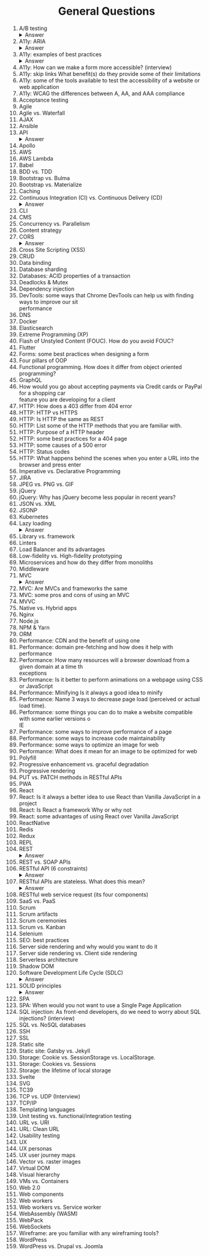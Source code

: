 <div align="center">
<h1>General Questions</h1>
</div>
<ol>
<li>A/B testing</li>

<details><summary>Answer</summary><p>

A/B testing (also known as split testing) is a process of showing two variants of the same web page to different segments of website visitors at the same time and comparing which variant drives more conversions.

</p></details>

<li>A11y: ARIA</li>

<details><summary>Answer</summary><p>

Accessible Rich Internet Applications (ARIA) is a set of attributes that define ways to make web content and web applications more accessible to people with disabilities.

The following gives no indication to assistive technologies that it is a custom checkbox:

```html
<li tabindex="0" class="checkbox" checked>
  Receive promotional offers
</li>
```

We can improve it by using the `role` and `aria-checked` attributes:

```html
<li tabindex="0" class="checkbox" role="checkbox" checked aria-checked="true">
  Receive promotional offers
</li>
```

</p></details>

<li>A11y: examples of best practices</li>

<details><summary>Answer</summary><p>

- Providing alternative text for images and icon fonts
- Making all functionality of the site available using a keyboard
- Avoiding blinking or flashing elements
- Ensuring all ARIA roles and properties are valid
- Ensuring sufficient contrast between elements
- Avoiding the use of color as the sole means of communication information
- Avoiding the use of CSS pseudo-elements for non-decorative content

</p></details>

<li>A11y: How can we make a form more accessible? (interview)</li>
<li>A11y: skip links What benefit(s) do they provide some of their limitations</li>
<li>A11y: some of the tools available to test the accessibility of a website or web application</li>
<li>A11y: WCAG the differences between A, AA, and AAA compliance</li>
<li>Acceptance testing</li>
<li>Agile</li>
<li>Agile vs. Waterfall</li>
<li>AJAX</li>
<li>Ansible</li>
<li>API</li>

<details><summary>Answer</summary>
<p>

An application programming interface (API) is a set of clearly defined methods of communication among various components.

An API simplifies programming by abstracting the underlying implementation and only exposing objects or actions the developer needs.

![API visual](../../blob/master/images/api.png)  
Image credit: [https://learn.g2.com/api](https://learn.g2.com/api)

</p></details>

<li>Apollo</li>
<li>AWS</li>
<li>AWS Lambda</li>
<li>Babel</li>
<li>BDD vs. TDD</li>
<li>Bootstrap vs. Bulma</li>
<li>Bootstrap vs. Materialize</li>
<li>Caching</li>
<li>Continuous Integration (CI) vs. Continuous Delivery (CD)</li>

<details><summary>Answer</summary><p>

**Continuous Integration** is merging all code from all developers to one central branch of the repo many times a day trying to avoid conflicts in the code in the future.

**Continuous Deployment** ensures that every change that is made is ready to be deployed to production.

CI helps development teams avoid "integration hell" where the software works on individual developers' machines, but it fails when all developers combine (or "integrate") their code. Continuous Delivery goes one step further to automate a software release, which typically involves packaging the software for deployment in a production-like environment. The goal of Continuous Delivery is to make sure the software is always ready to go to production, even if the team decides not to do it for business reasons.

</p></details>

<li>CLI</li>
<li>CMS</li>
<li>Concurrency vs. Parallelism</li>
<li>Content strategy</li>
<li>CORS</li>

<details><summary>Answer</summary><p>

CORS (Cross-Origin Resource Sharing) is a security mechanism that prevents a malicious site from reading or modifying another site's data.

A request for a resource (like an image or a font) outside of the origin is known as a cross-origin request. CORS manages cross-origin requests. With CORS, a server can specify who can access its assets and which HTTP request methods are allowed from external resources.

</p></details>

<li>Cross Site Scripting (XSS)</li>
<li>CRUD</li>
<li>Data binding</li>
<li>Database sharding</li>
<li>Databases: ACID properties of a transaction</li>
<li>Deadlocks & Mutex</li>
<li>Dependency injection</li>
<li>DevTools: some ways that Chrome DevTools can help us with finding ways to improve our sit</li>performance  
<li>DNS</li>
<li>Docker</li>
<li>Elasticsearch</li>
<li>Extreme Programming (XP)</li>
<li>Flash of Unstyled Content (FOUC). How do you avoid FOUC?</li>
<li>Flutter</li>
<li>Forms: some best practices when designing a form</li>
<li>Four pillars of OOP</li>
<li>Functional programming. How does it differ from object oriented programming?</li>
<li>GraphQL</li>
<li>How would you go about accepting payments via Credit cards or PayPal for a shopping car</li>feature you are developing for a client  
<li>HTTP: How does a 403 differ from 404 error</li>
<li>HTTP: HTTP vs HTTPS</li>
<li>HTTP: Is HTTP the same as REST</li>
<li>HTTP: List some of the HTTP methods that you are familiar with.</li>
<li>HTTP: Purpose of a HTTP header</li>
<li>HTTP: some best practices for a 404 page</li>
<li>HTTP: some causes of a 500 error</li>
<li>HTTP: Status codes</li>
<li>HTTP: What happens behind the scenes when you enter a URL into the browser and press enter</li>
<li>Imperative vs. Declarative Programming</li>
<li>JIRA</li>
<li>JPEG vs. PNG vs. GIF</li>
<li>jQuery</li>
<li>jQuery: Why has jQuery become less popular in recent years?</li>
<li>JSON vs. XML</li>
<li>JSONP</li>
<li>Kubernetes</li>
<li>Lazy loading</li>

<details><summary>Answer</summary><p>

Lazy loading is an optimization technique used in web applications. Its goal is to improve the time it takes for a web page or application to load by loading only the required sections and delaying the remaining non-blocking resources (such as images the user has not scrolled to yet) until they are needed by the user.

</p></details>

<li>Library vs. framework</li>
<li>Linters</li>
<li>Load Balancer and its advantages</li>
<li>Low-fidelity vs. High-fidelity prototyping</li>
<li>Microservices and how do they differ from monoliths</li>
<li>Middleware</li>
<li>MVC</li>

<details><summary>Answer</summary><p>

Model-View-Controller or MVC is a design pattern used to separate user-interface (view), data (model), and application logic (controller). Controller acts as a liaison between the Model and the View, receiving user input and deciding what to do with it.

![MVC](../../blob/master/images/mvc.png)

</p></details>

<li>MVC: Are MVCs and frameworks the same</li>
<li>MVC: some pros and cons of using an MVC</li>
<li>MVVC</li>
<li>Native vs. Hybrid apps</li>
<li>Nginx</li>
<li>Node.js</li>
<li>NPM & Yarn</li>
<li>ORM</li>
<li>Performance: CDN and the benefit of using one</li>
<li>Performance: domain pre-fetching and how does it help with performance</li>
<li>Performance: How many resources will a browser download from a given domain at a time th</li>exceptions  
<li>Performance: Is it better to perform animations on a webpage using CSS or JavaScript</li>
<li>Performance: Minifying Is it always a good idea to minify</li>
<li>Performance: Name 3 ways to decrease page load (perceived or actual load time).</li>
<li>Performance: some things you can do to make a website compatible with some earlier versions o</li>IE  
<li>Performance: some ways to improve performance of a page</li>
<li>Performance: some ways to increase code maintainability</li>
<li>Performance: some ways to optimize an image for web</li>
<li>Performance: What does it mean for an image to be optimized for web</li>
<li>Polyfill</li>
<li>Progressive enhancement vs. graceful degradation</li>
<li>Progressive rendering</li>
<li>PUT vs. PATCH methods in RESTful APIs</li>
<li>PWA</li>
<li>React</li>
<li>React: Is it always a better idea to use React than Vanilla JavaScript in a project</li>
<li>React: Is React a framework Why or why not</li>
<li>React: some advantages of using React over Vanilla JavaScript</li>
<li>ReactNative</li>
<li>Redis</li>
<li>Redux</li>
<li>REPL</li>
<li>REST</li>

<details><summary>Answer</summary><p>

REST is acronym for REpresentational State Transfer. It is an architectural style that developers follow when they create their RESTful APIs.

</p></details>

<li>REST vs. SOAP APIs</li>
<li>RESTful API (6 constraints)</li>

<details><summary>Answer</summary>
<p>

In order to be a true RESTful API, a web service must adhere to the following six REST architectural constraints:

1. **Client-Server based**:  
The client and the server should be separate from each other and allowed to evolve individually and independently.

2. **Use of a uniform interface (UI)**:  
The key to the decoupling client from server is having a uniform interface that allows independent evolution of the application without having the application’s services, models, or actions tightly coupled to the API layer itself. The uniform interface lets the client talk to the server in a single language, independent of the architectural backend of either.

3. **Stateless operations**:  
Meaning that requests can be made independently of one another, and each request contains all of the data necessary to complete itself successfully. A REST API should not rely on data being stored on the server or sessions to determine what to do with a request, but rather solely rely on the data that is provided in that request itself. Identifying information is not being stored on the server when making requests. Instead, each request has the necessary data in itself, such as the API key, access token, user ID, etc.

4. **Caching**:  
A REST API should be designed to encourage the storage of cacheable data on the client side in order to reduce the number of interactions with the API. This means that when data is cacheable, the response should indicate that the data can be stored up to a certain time (expires-at), or in cases where data needs to be real-time, that the response should not be cached by the client.

5. **Layered system**:  
REST allows for an architecture composed of multiple layers of servers. The requesting client need not know whether it’s communicating with the actual server, a proxy, or any other intermediary.

6. **Code on demand (optional)**:  
Most of the time, a server will send back static representations of resources in the form of XML or JSON. However, when necessary, servers can send executable code to the client.

</p></details>

<li>RESTful APIs are stateless. What does this mean?</li>

<details><summary>Answer</summary>
<p>

It means that API requests can be made independently of one another, and each request contains all of the data necessary to complete itself successfully.

</p></details>

<li>RESTful web service request (its four components)</li>
<li>SaaS vs. PaaS</li>
<li>Scrum</li>
<li>Scrum artifacts</li>
<li>Scrum ceremonies</li>
<li>Scrum vs. Kanban</li>
<li>Selenium</li>
<li>SEO: best practices</li>
<li>Server side rendering and why would you want to do it</li>
<li>Server side rendering vs. Client side rendering</li>
<li>Serverless architecture</li>
<li>Shadow DOM</li>
<li>Software Development Life Cycle (SDLC)</li>

<details><summary>Answer</summary><p>

In software engineering, the SDLC is a process for planning, creating, testing, and deploying an information system.  

![SDLC](../../blob/master/images/sdlc.png)  

</p></details>

<li>SOLID principles</li>

<details><summary>Answer</summary><p>

In object-oriented computer programming, SOLID is a mnemonic acronym for five design principles intended to make software designs more understandable, flexible, and maintainable.

**Single-responsibility principle**  
Every module, class or function should only have a single responsibility.

**Open–closed principle**  
Software entities (classes, modules, functions, etc.) should be open for extension, but closed for modification; that is, we should be able to add new functionality without touching the existing code for the class. This is because whenever we modify the existing code, we are taking the risk of creating potential bugs. So we should avoid touching the tested and reliable (mostly) production code if possible.

**Liskov substitution principle**  
Given that class `B` is a subclass of class `A`, we should be able to pass an object of class `B` to any method that expects an object of class `A` and the method should not give any weird output in that case.  
This is the expected behavior, because when we use inheritance we assume that the child class inherits everything that the superclass has. The child class extends the behavior but never narrows it down.

**Interface segregation principle**  
The principle states that many client-specific interfaces are better than one general-purpose interface. Clients should not be forced to implement a function they do no need. For example an interface for an ATM which handles all requests such as a deposit request or a withdrawal request, needs to be segregated into individual and more specific interfaces.

**Dependency inversion principle**  
It states that our classes should depend upon interfaces or abstract classes instead of concrete classes and functions.

</p></details>

<li>SPA</li>
<li>SPA: When would you not want to use a Single Page Application</li>
<li>SQL injection: As front-end developers, do we need to worry about SQL injections? (interview)</li>
<li>SQL vs. NoSQL databases</li>
<li>SSH</li>
<li>SSL</li>
<li>Static site</li>
<li>Static site: Gatsby vs. Jekyll</li>
<li>Storage: Cookie vs. SessionStorage vs. LocalStorage.</li>
<li>Storage: Cookies vs. Sessions</li>
<li>Storage: the lifetime of local storage</li>
<li>Svelte</li>
<li>SVG</li>
<li>TC39</li>
<li>TCP vs. UDP (Interview)</li>
<li>TCP/IP</li>
<li>Templating languages</li>
<li>Unit testing vs. functional/integration testing</li>
<li>URL vs. URI</li>
<li>URL: Clean URL</li>
<li>Usability testing</li>
<li>UX</li>
<li>UX personas</li>
<li>UX user journey maps</li>
<li>Vector vs. raster images</li>
<li>Virtual DOM</li>
<li>Visual hierarchy</li>
<li>VMs vs. Containers</li>
<li>Web 2.0</li>
<li>Web components</li>
<li>Web workers</li>
<li>Web workers vs. Service worker</li>
<li>WebAssembly (WASM)</li>
<li>WebPack</li>
<li>WebSockets</li>
<li>Wireframe: are you familiar with any wireframing tools?</li>
<li>WordPress</li>
<li>WordPress vs. Drupal vs. Joomla</li>
</ol>
